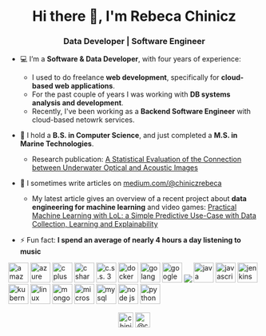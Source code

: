 <h1 align="center">Hi there 👋, I'm Rebeca Chinicz</h1>
<h3 align="center">Data Developer | Software Engineer</h3>

- 💻 I’m a **Software & Data Developer**, with four years of experience:
  - I used to do freelance **web development**, specifically for **cloud-based web applications**.
  - For the past couple of years I was working with **DB systems analysis and development**.
  - Recently, I've been working as a **Backend Software Engineer** with cloud-based netowrk services.

- 🔭 I hold a **B.S. in Computer Science**, and just completed a **M.S. in Marine Technologies**.
  - Research publication: <a href="https://www.mdpi.com/2072-4292/16/4/689/htm">A Statistical Evaluation of the Connection between Underwater Optical and Acoustic Images</a>

- 📝 I sometimes write articles on [medium.com/@chiniczrebeca](https://medium.com/@chiniczrebeca)
  - My latest article gives an overview of a recent project about **data engineering for machine learning** and video games: <a href="https://medium.com/gitconnected/practical-machine-learning-with-lol-a-simple-predictive-use-case-with-data-collection-learning-c2b6e621df66">Practical Machine Learning with LoL: a Simple Predictive Use-Case with Data Collection, Learning and Explainability</a>

- ⚡ Fun fact: **I spend an average of nearly 4 hours a day listening to music**

<p align="left"><img src="https://img.icons8.com/color/48/000000/amazon-web-services.png" alt="amazon web services" width="40" height="40"/> <img src="https://img.icons8.com/color/48/000000/azure-1.png" alt="azure" width="40" height="40"/> <img src="https://img.icons8.com/color/48/000000/c-plus-plus-logo.png" alt="c plus plus" width="40" height="40"/> <img src="https://img.icons8.com/color/48/000000/c-sharp-logo-2.png" alt="c sharp" width="40" height="40"/> <img src="https://img.icons8.com/color/48/000000/css3.png" alt="c.s.s. 3" width="40" height="40"/> <img src="https://img.icons8.com/color/48/000000/docker.png" alt="docker" width="40" height="40"/> <img src="https://img.icons8.com/color/48/000000/golang.png" alt="golang" width="40" height="40"/> <img src="https://img.icons8.com/fluent/48/000000/google-cloud.png" alt="google cloud" width="40" height="40"/> <img src="https://img.icons8.com/color/48/000000/git.png"/> <img src="https://img.icons8.com/color/48/000000/java-coffee-cup-logo.png" alt="java" width="40" height="40"/> <img src="https://img.icons8.com/color/48/000000/javascript.png" alt="javascript" width="40" height="40"/> <img src="https://img.icons8.com/color/48/000000/jenkins.png" alt="jenkins" width="40" height="40"/> <img src="https://img.icons8.com/color/48/000000/kubernetes.png" alt="kubernetes" width="40" height="40"/> <img src="https://img.icons8.com/color/48/000000/linux.png" alt="linux" width="40" height="40"/> <img src="https://img.icons8.com/color/48/000000/mongodb.png" alt="mongo-db" width="40" height="40"/> <img src="https://img.icons8.com/color/48/000000/microsoft-sql-server.png" alt="microsoft sql server" width="40" height="40"/> <img src="https://img.icons8.com/ios-filled/50/000000/mysql-logo.png" alt="mysql" width="40" height="40"/> <img src="https://img.icons8.com/color/48/000000/nodejs.png" alt="node js" width="40" height="40"/> <img src="https://img.icons8.com/color/48/000000/python.png" alt="python" width="40" height="40"/> </p>

<!--<p>&nbsp;<img align="center" src="https://github-readme-stats.vercel.app/api?username=chiniczr&show_icons=true" alt="chiniczr" /></p>-->

<p align="center">
<!--<a href="https://twitter.com/rchinicz" target="blank"><img align="center" src="https://cdn.jsdelivr.net/npm/simple-icons@3.0.1/icons/twitter.svg" alt="rchinicz" height="30" width="30" /></a>-->
<a href="https://linkedin.com/in/rebeca-c" target="blank"><img align="center" src="https://cdn.jsdelivr.net/npm/simple-icons@3.0.1/icons/linkedin.svg" alt="chiniczrebeca" height="30" width="30" /></a>
<a href="https://medium.com/@chiniczrebeca" target="blank"><img align="center" src="https://cdn.jsdelivr.net/npm/simple-icons@3.0.1/icons/medium.svg" alt="@chiniczrebeca" height="30" width="30" /></a>
</p>
